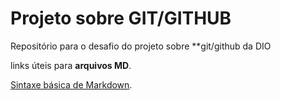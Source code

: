 
# Projeto sobre GIT/GITHUB
Repositório para o desafio do projeto sobre **git/github da DIO

links úteis para **arquivos MD**.

[Sintaxe básica de Markdown](https://www.markdownguide.org/basic-syntax/).
